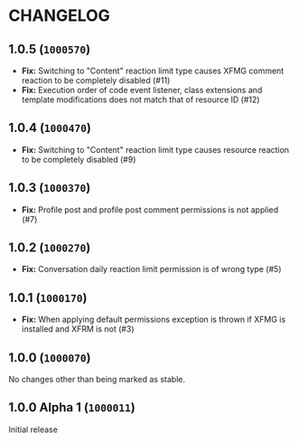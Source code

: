 CHANGELOG
==========================

## 1.0.5 (`1000570`)

- **Fix:** Switching to "Content" reaction limit type causes XFMG comment reaction to be completely disabled (#11)
- **Fix:** Execution order of code event listener, class extensions and template modifications does not match that of resource ID (#12)

## 1.0.4 (`1000470`)

- **Fix:** Switching to "Content" reaction limit type causes resource reaction to be completely disabled (#9)

## 1.0.3 (`1000370`)

- **Fix:** Profile post and profile post comment permissions is not applied (#7)

## 1.0.2 (`1000270`)

- **Fix:** Conversation daily reaction limit permission is of wrong type (#5)

## 1.0.1 (`1000170`)

- **Fix:** When applying default permissions exception is thrown if XFMG is installed and XFRM is not (#3)

## 1.0.0 (`1000070`)

No changes other than being marked as stable.

## 1.0.0 Alpha 1 (`1000011`)

Initial release